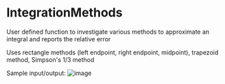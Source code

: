 # IntegrationMethods
User defined function to investigate various methods to approximate an integral and reports the relative error

Uses rectangle methods (left endpoint, right endpoint, midpoint), trapezoid method, Simpson's 1/3 method

Sample input/output:
![image](https://user-images.githubusercontent.com/36317461/233241706-b3fbb2fb-58dd-4de3-be5a-230c9c75adba.png)
